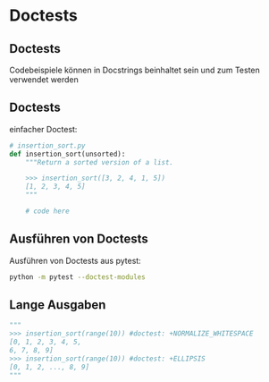 # Doctests

## Doctests

Codebeispiele können in Docstrings beinhaltet sein und zum Testen verwendet werden

## Doctests

einfacher Doctest:

```py
# insertion_sort.py
def insertion_sort(unsorted):
    """Return a sorted version of a list.

    >>> insertion_sort([3, 2, 4, 1, 5])
    [1, 2, 3, 4, 5]
    """

    # code here
```

## Ausführen von Doctests

Ausführen von Doctests aus pytest:

```bash
python -m pytest --doctest-modules
```

## Lange Ausgaben

```py
"""
>>> insertion_sort(range(10)) #doctest: +NORMALIZE_WHITESPACE
[0, 1, 2, 3, 4, 5,
6, 7, 8, 9]
>>> insertion_sort(range(10)) #doctest: +ELLIPSIS
[0, 1, 2, ..., 8, 9]
"""
```
